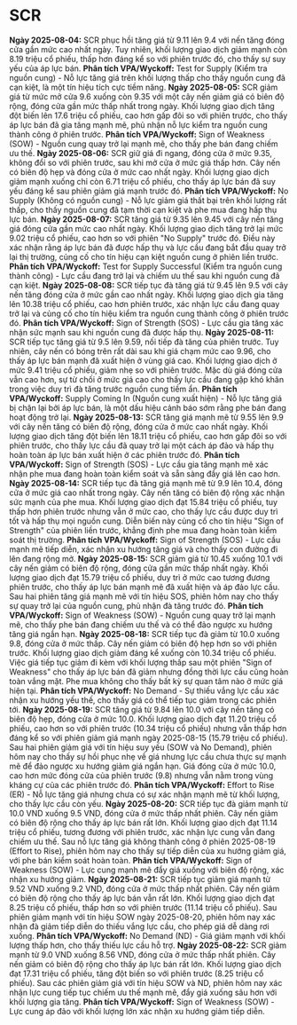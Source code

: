# SCR

**Ngày 2025-08-04:** SCR phục hồi tăng giá từ 9.11 lên 9.4 với nến tăng đóng cửa gần mức cao nhất ngày. Tuy nhiên, khối lượng giao dịch giảm mạnh còn 8.19 triệu cổ phiếu, thấp hơn đáng kể so với phiên trước đó, cho thấy sự suy yếu của áp lực bán. **Phân tích VPA/Wyckoff:** Test for Supply (Kiểm tra nguồn cung) - Nỗ lực tăng giá trên khối lượng thấp cho thấy nguồn cung đã cạn kiệt, là một tín hiệu tích cực tiềm năng.
**Ngày 2025-08-05:** SCR giảm giá từ mức mở cửa 9.6 xuống còn 9.35 với một cây nến giảm giá có biên độ rộng, đóng cửa gần mức thấp nhất trong ngày. Khối lượng giao dịch tăng đột biến lên 17.6 triệu cổ phiếu, cao hơn gấp đôi so với phiên trước, cho thấy áp lực bán đã gia tăng mạnh mẽ, phủ nhận nỗ lực kiểm tra nguồn cung thành công ở phiên trước. **Phân tích VPA/Wyckoff:** Sign of Weakness (SOW) - Nguồn cung quay trở lại mạnh mẽ, cho thấy phe bán đang chiếm ưu thế.
**Ngày 2025-08-06:** SCR giữ giá đi ngang, đóng cửa ở mức 9.35, không đổi so với phiên trước, sau khi mở cửa ở mức giá thấp hơn. Cây nến có biên độ hẹp và đóng cửa ở mức cao nhất ngày. Khối lượng giao dịch giảm mạnh xuống chỉ còn 6.71 triệu cổ phiếu, cho thấy áp lực bán đã suy yếu đáng kể sau phiên giảm giá mạnh trước đó. **Phân tích VPA/Wyckoff:** No Supply (Không có nguồn cung) - Nỗ lực giảm giá thất bại trên khối lượng rất thấp, cho thấy nguồn cung đã tạm thời cạn kiệt và phe mua đang hấp thụ lực bán.
**Ngày 2025-08-07:** SCR tăng giá từ 9.35 lên 9.45 với cây nến tăng giá đóng cửa gần mức cao nhất ngày. Khối lượng giao dịch tăng trở lại mức 9.02 triệu cổ phiếu, cao hơn so với phiên "No Supply" trước đó. Điều này xác nhận rằng áp lực bán đã được hấp thụ và lực cầu đang bắt đầu quay trở lại thị trường, củng cố cho tín hiệu cạn kiệt nguồn cung ở phiên liền trước. **Phân tích VPA/Wyckoff:** Test for Supply Successful (Kiểm tra nguồn cung thành công) - Lực cầu đang trở lại và chiếm ưu thế sau khi nguồn cung đã cạn kiệt.
**Ngày 2025-08-08:** SCR tiếp tục đà tăng giá từ 9.45 lên 9.5 với cây nến tăng đóng cửa ở mức gần cao nhất ngày. Khối lượng giao dịch gia tăng lên 10.38 triệu cổ phiếu, cao hơn phiên trước, xác nhận lực cầu đang quay trở lại và củng cố cho tín hiệu kiểm tra nguồn cung thành công ở phiên trước đó. **Phân tích VPA/Wyckoff:** Sign of Strength (SOS) - Lực cầu gia tăng xác nhận sức mạnh sau khi nguồn cung đã được hấp thụ.
**Ngày 2025-08-11:** SCR tiếp tục tăng giá từ 9.5 lên 9.59, nối tiếp đà tăng của phiên trước. Tuy nhiên, cây nến có bóng trên rất dài sau khi giá chạm mức cao 9.96, cho thấy áp lực bán mạnh đã xuất hiện ở vùng giá cao. Khối lượng giao dịch ở mức 9.41 triệu cổ phiếu, giảm nhẹ so với phiên trước. Mặc dù giá đóng cửa vẫn cao hơn, sự từ chối ở mức giá cao cho thấy lực cầu đang gặp khó khăn trong việc duy trì đà tăng trước nguồn cung tiềm ẩn. **Phân tích VPA/Wyckoff:** Supply Coming In (Nguồn cung xuất hiện) - Nỗ lực tăng giá bị chặn lại bởi áp lực bán, là một dấu hiệu cảnh báo sớm rằng phe bán đang hoạt động trở lại.
**Ngày 2025-08-13:** SCR tăng giá mạnh mẽ từ 9.55 lên 9.9 với cây nến tăng có biên độ rộng, đóng cửa ở mức cao nhất ngày. Khối lượng giao dịch tăng đột biến lên 18.11 triệu cổ phiếu, cao hơn gấp đôi so với phiên trước, cho thấy lực cầu đã quay trở lại một cách áp đảo và hấp thụ hoàn toàn áp lực bán xuất hiện ở các phiên trước đó. **Phân tích VPA/Wyckoff:** Sign of Strength (SOS) - Lực cầu gia tăng mạnh mẽ xác nhận phe mua đang hoàn toàn kiểm soát và sẵn sàng đẩy giá lên cao hơn.
**Ngày 2025-08-14:** SCR tiếp tục đà tăng giá mạnh mẽ từ 9.9 lên 10.4, đóng cửa ở mức giá cao nhất trong ngày. Cây nến tăng có biên độ rộng xác nhận sức mạnh của phe mua. Khối lượng giao dịch đạt 15.84 triệu cổ phiếu, tuy thấp hơn phiên trước nhưng vẫn ở mức cao, cho thấy lực cầu được duy trì tốt và hấp thụ mọi nguồn cung. Diễn biến này củng cố cho tín hiệu "Sign of Strength" của phiên liền trước, khẳng định phe mua đang hoàn toàn kiểm soát thị trường. **Phân tích VPA/Wyckoff:** Sign of Strength (SOS) - Lực cầu mạnh mẽ tiếp diễn, xác nhận xu hướng tăng giá và cho thấy con đường đi lên đang rộng mở.
**Ngày 2025-08-15:** SCR giảm giá từ 10.45 xuống 10.1 với cây nến giảm có biên độ rộng, đóng cửa gần mức thấp nhất ngày. Khối lượng giao dịch đạt 15.79 triệu cổ phiếu, duy trì ở mức cao tương đương phiên trước, cho thấy áp lực bán mạnh mẽ đã xuất hiện và áp đảo lực cầu. Sau hai phiên tăng giá mạnh mẽ với tín hiệu SOS, phiên hôm nay cho thấy sự quay trở lại của nguồn cung, phủ nhận đà tăng trước đó. **Phân tích VPA/Wyckoff:** Sign of Weakness (SOW) - Nguồn cung quay trở lại mạnh mẽ, cho thấy phe bán đang chiếm ưu thế và có thể đảo ngược xu hướng tăng giá ngắn hạn.
**Ngày 2025-08-18:** SCR tiếp tục đà giảm từ 10.0 xuống 9.8, đóng cửa ở mức thấp. Cây nến giảm có biên độ hẹp hơn so với phiên trước. Khối lượng giao dịch giảm đáng kể xuống còn 10.34 triệu cổ phiếu. Việc giá tiếp tục giảm đi kèm với khối lượng thấp sau một phiên "Sign of Weakness" cho thấy áp lực bán đã giảm nhưng đồng thời lực cầu cũng hoàn toàn vắng mặt. Phe mua không cho thấy bất kỳ sự quan tâm nào ở mức giá hiện tại. **Phân tích VPA/Wyckoff:** No Demand - Sự thiếu vắng lực cầu xác nhận xu hướng yếu thế, cho thấy giá có thể tiếp tục giảm trong các phiên tới.
**Ngày 2025-08-19:** SCR tăng giá từ 9.84 lên 10.0 với cây nến tăng có biên độ hẹp, đóng cửa ở mức 10.0. Khối lượng giao dịch đạt 11.20 triệu cổ phiếu, cao hơn so với phiên trước (10.34 triệu cổ phiếu) nhưng vẫn thấp hơn đáng kể so với phiên giảm giá mạnh ngày 2025-08-15 (15.79 triệu cổ phiếu). Sau hai phiên giảm giá với tín hiệu suy yếu (SOW và No Demand), phiên hôm nay cho thấy sự hồi phục nhẹ về giá nhưng lực cầu chưa thực sự mạnh mẽ để đảo ngược xu hướng giảm giá ngắn hạn. Giá đóng cửa ở mức 10.0, cao hơn mức đóng cửa của phiên trước (9.8) nhưng vẫn nằm trong vùng kháng cự của các phiên trước đó. **Phân tích VPA/Wyckoff:** Effort to Rise (ER) - Nỗ lực tăng giá nhưng chưa có sự xác nhận mạnh mẽ từ khối lượng, cho thấy lực cầu còn yếu.
**Ngày 2025-08-20:** SCR tiếp tục đà giảm mạnh từ 10.0 VND xuống 9.5 VND, đóng cửa ở mức thấp nhất phiên. Cây nến giảm có biên độ rộng cho thấy áp lực bán rất lớn. Khối lượng giao dịch đạt 11.14 triệu cổ phiếu, tương đương với phiên trước, xác nhận lực cung vẫn đang chiếm ưu thế. Sau nỗ lực tăng giá không thành công ở phiên 2025-08-19 (Effort to Rise), phiên hôm nay cho thấy sự tiếp diễn của xu hướng giảm giá, với phe bán kiểm soát hoàn toàn. **Phân tích VPA/Wyckoff:** Sign of Weakness (SOW) - Lực cung mạnh mẽ đẩy giá xuống với biên độ rộng, xác nhận xu hướng giảm.
**Ngày 2025-08-21:** SCR tiếp tục giảm giá mạnh từ 9.52 VND xuống 9.2 VND, đóng cửa ở mức thấp nhất phiên. Cây nến giảm có biên độ rộng cho thấy áp lực bán vẫn rất lớn. Khối lượng giao dịch đạt 8.25 triệu cổ phiếu, thấp hơn so với phiên trước (11.14 triệu cổ phiếu). Sau phiên giảm mạnh với tín hiệu SOW ngày 2025-08-20, phiên hôm nay xác nhận đà giảm tiếp diễn do thiếu vắng lực cầu, cho phép giá dễ dàng rơi xuống. **Phân tích VPA/Wyckoff:** No Demand (ND) - Giá giảm mạnh với khối lượng thấp hơn, cho thấy thiếu lực cầu hỗ trợ.
**Ngày 2025-08-22:** SCR giảm mạnh từ 9.0 VND xuống 8.56 VND, đóng cửa ở mức thấp nhất phiên. Cây nến giảm có biên độ rộng cho thấy áp lực bán rất lớn. Khối lượng giao dịch đạt 17.31 triệu cổ phiếu, tăng đột biến so với phiên trước (8.25 triệu cổ phiếu). Sau các phiên giảm giá với tín hiệu SOW và ND, phiên hôm nay xác nhận lực cung tiếp tục chiếm ưu thế mạnh mẽ, đẩy giá xuống sâu hơn với khối lượng gia tăng. **Phân tích VPA/Wyckoff:** Sign of Weakness (SOW) - Lực cung áp đảo với khối lượng lớn xác nhận xu hướng giảm tiếp diễn.
